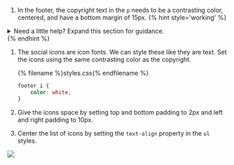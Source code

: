 1. In the footer, the copyright text in the `p` needs to be a contrasting color, centered, and have a bottom margin of 15px.
   {% hint style='working' %}
<details>
<summary>
Need a little help? Expand this section for guidance. 
</summary>
Declare a style for the "footer p" selector.

Add "color: white;" to set color. You may have a different color in mind.

Add "text-align: center;" to center.

Add "margin-bottom: 15px;" to space.
</details>
   {% endhint %}

1. The social icons are icon fonts. We can style these like they are text. Set the icons using the same contrasting color as the copyright. 
   
   {% filename %}styles.css{% endfilename %}
    ```css
    footer i {
        color: white;
    }
    ```
1. Give the icons space by setting top and bottom padding to 2px and left and right padding to 10px.
1. Center the list of icons by setting the `text-align` property in the `ul` styles.

![](https://media.giphy.com/media/3ohhwo4PzDFaz2sADu/giphy.gif)